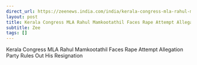 ```yaml
---
direct_url: https://zeenews.india.com/india/kerala-congress-mla-rahul-mamkootathil-faces-rape-attempt-allegation-party-rules-out-his-resignation-2949843.html
layout: post
title: Kerala Congress MLA Rahul Mamkootathil Faces Rape Attempt Allegation  Party Rules Out His Resignation
subtitle: Zee
tags: []
---
```


Kerala Congress MLA Rahul Mamkootathil Faces Rape Attempt Allegation  Party Rules Out His Resignation
